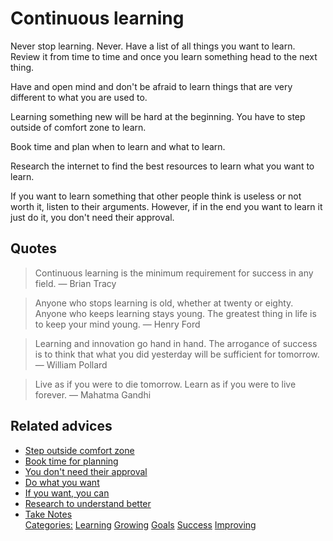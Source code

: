 # Continuous learning

Never stop learning. Never. Have a list of all things you want to learn. Review it from time to time and once you learn something head to the next thing.

Have and open mind and don't be afraid to learn things that are very different to what you are used to.

Learning something new will be hard at the beginning. You have to step outside of comfort zone to learn.

Book time and plan when to learn and what to learn.

Research the internet to find the best resources to learn what you want to learn.

If you want to learn something that other people think is useless or not worth it, listen to their arguments. However, if in the end you want to learn it just do it, you don't need their approval.

## Quotes

> Continuous learning is the minimum requirement for success in any field. ― Brian Tracy

> Anyone who stops learning is old, whether at twenty or eighty. Anyone who keeps learning stays young. The greatest thing in life is to keep your mind young. ― Henry Ford

> Learning and innovation go hand in hand. The arrogance of success is to think that what you did yesterday will be sufficient for tomorrow. ― William Pollard

> Live as if you were to die tomorrow. Learn as if you were to live forever. ― Mahatma Gandhi

## Related advices

- [Step outside comfort zone](../Step%20outside%20the%20Comfort%20Zone/index.md)
- [Book time for planning](../Book%20time%20for%20planning/index.md)
- [You don't need their approval](../You%20don't%20need%20their%20approval/index.md)
- [Do what you want](../Do%20what%20you%20want/index.md)
- [If you want, you can](../If%20you%20want%20you%20can/index.md)
- [Research to understand better](../Research%20to%20understand%20better/index.md)
- [Take Notes](../Take%20notes/index.md)<br/>[Categories:](../Categories/index.md) [Learning](../Categories/Learning.md) [Growing](../Categories/Growing.md) [Goals](../Categories/Goals.md) [Success](../Categories/Success.md) [Improving](../Categories/Improving.md)